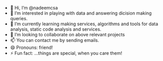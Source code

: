 - 👋 Hi, I’m @nadeemcsa
- 👀 I’m interested in playing with data and answering dicision making queries.
- 🌱 I’m currently learning making services, algorithms and tools for data analysis, static code analysis and services.
- 💞️ I’m looking to collaborate on above relevant projects
- 📫 You can contact me by sending emails.
- 😄 Pronouns: friend!
- ⚡ Fun fact: ...things are special, when you care them!

<!---
nadeemcsa/nadeemcsa is a ✨ special ✨ repository because its `README.md` (this file) appears on your GitHub profile.
You can click the Preview link to take a look at your changes.
--->
